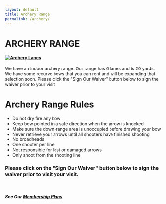 ```yaml
---
layout: default
title: Archery Range
permalink: /archery/
---
```

# ARCHERY RANGE

#### [![Archery Lanes](/images/pageimages/archerylane.png)](/archery/)

We have an indoor archery range. Our range has 6 lanes and is 20 yards. We have some recurve bows that you can rent and will be expanding that selection soon. Please click the "Sign Our Waiver" button below to sign the waiver prior to your visit.

# Archery Range Rules

- Do not dry fire any bow
- Keep bow pointed in a safe direction when the arrow is knocked
- Make sure the down-range area is unoccupied before drawing your bow
- Never retrieve your arrows until all shooters have finished shooting
- No broadheads
- One shooter per line
- Not responsible for lost or damaged arrows
- Only shoot from the shooting line

### Please click on the "Sign Our Waiver" button below to sign the waiver prior to visit your visit.

<br>

##### See Our [Membership Plans](/archery-membership/#bm)
